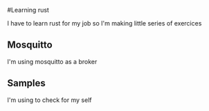 #Learning rust

I have to learn rust for my job so I'm making little series of exercices

## Mosquitto

I'm using mosquitto as a broker

## Samples

I'm using to check for my self
